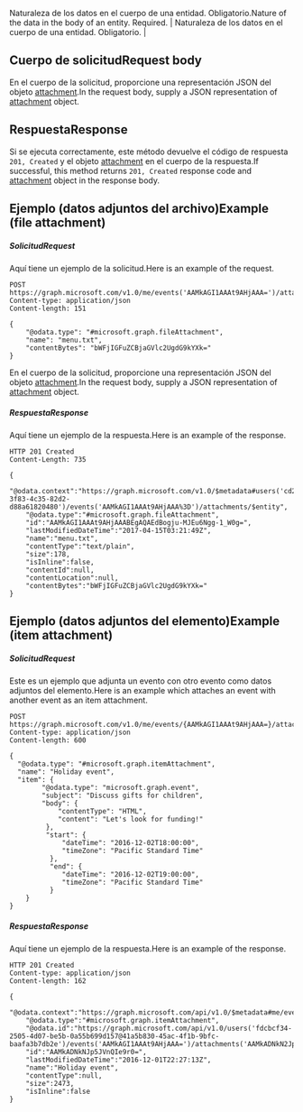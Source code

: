 <span data-ttu-id="48340-p103">Naturaleza de los datos en el cuerpo de una entidad. Obligatorio.</span><span class="sxs-lookup"><span data-stu-id="48340-p103">Nature of the data in the body of an entity. Required.</span></span>  | Naturaleza de los datos en el cuerpo de una entidad. Obligatorio. |

## <span data-ttu-id="48340-122">Cuerpo de solicitud</span><span class="sxs-lookup"><span data-stu-id="48340-122">Request body</span></span>
<a id="request-body" class="xliff"></a>
<span data-ttu-id="48340-123">En el cuerpo de la solicitud, proporcione una representación JSON del objeto [attachment](../resources/attachment.md).</span><span class="sxs-lookup"><span data-stu-id="48340-123">In the request body, supply a JSON representation of [attachment](../resources/attachment.md) object.</span></span>


## <span data-ttu-id="48340-124">Respuesta</span><span class="sxs-lookup"><span data-stu-id="48340-124">Response</span></span>
<a id="response" class="xliff"></a>
<span data-ttu-id="48340-125">Si se ejecuta correctamente, este método devuelve el código de respuesta `201, Created` y el objeto [attachment](../resources/attachment.md) en el cuerpo de la respuesta.</span><span class="sxs-lookup"><span data-stu-id="48340-125">If successful, this method returns `201, Created` response code and [attachment](../resources/attachment.md) object in the response body.</span></span>

## <span data-ttu-id="48340-126">Ejemplo (datos adjuntos del archivo)</span><span class="sxs-lookup"><span data-stu-id="48340-126">Example (file attachment)</span></span>
<a id="example-file-attachment" class="xliff"></a>

##### <span data-ttu-id="48340-127">Solicitud</span><span class="sxs-lookup"><span data-stu-id="48340-127">Request</span></span>
<a id="request" class="xliff"></a>
<span data-ttu-id="48340-128">Aquí tiene un ejemplo de la solicitud.</span><span class="sxs-lookup"><span data-stu-id="48340-128">Here is an example of the request.</span></span>
<!-- {
  "blockType": "request",
  "name": "create_file_attachment_from_event"
}-->
```http
POST https://graph.microsoft.com/v1.0/me/events('AAMkAGI1AAAt9AHjAAA=')/attachments 
Content-type: application/json
Content-length: 151

{
    "@odata.type": "#microsoft.graph.fileAttachment",
    "name": "menu.txt",
    "contentBytes": "bWFjIGFuZCBjaGVlc2UgdG9kYXk="   
}
```

<span data-ttu-id="48340-129">En el cuerpo de la solicitud, proporcione una representación JSON del objeto [attachment](../resources/attachment.md).</span><span class="sxs-lookup"><span data-stu-id="48340-129">In the request body, supply a JSON representation of [attachment](../resources/attachment.md) object.</span></span>

##### <span data-ttu-id="48340-130">Respuesta</span><span class="sxs-lookup"><span data-stu-id="48340-130">Response</span></span>
<a id="response" class="xliff"></a>
<span data-ttu-id="48340-131">Aquí tiene un ejemplo de la respuesta.</span><span class="sxs-lookup"><span data-stu-id="48340-131">Here is an example of the response.</span></span>
<!-- {
  "blockType": "response",
  "truncated": true,
  "@odata.type": "microsoft.graph.attachment"
} -->
```http
HTTP 201 Created
Content-Length: 735

{
    "@odata.context":"https://graph.microsoft.com/v1.0/$metadata#users('cd209b0b-3f83-4c35-82d2-d88a61820480')/events('AAMkAGI1AAAt9AHjAAA%3D')/attachments/$entity",
    "@odata.type":"#microsoft.graph.fileAttachment",
    "id":"AAMkAGI1AAAt9AHjAAABEgAQAEdBogju-MJEu6Ngg-1_W0g=",
    "lastModifiedDateTime":"2017-04-15T03:21:49Z",
    "name":"menu.txt",
    "contentType":"text/plain",
    "size":178,
    "isInline":false,
    "contentId":null,
    "contentLocation":null,
    "contentBytes":"bWFjIGFuZCBjaGVlc2UgdG9kYXk="
}
```

## <span data-ttu-id="48340-132">Ejemplo (datos adjuntos del elemento)</span><span class="sxs-lookup"><span data-stu-id="48340-132">Example (item attachment)</span></span>
<a id="example-item-attachment" class="xliff"></a>

##### <span data-ttu-id="48340-133">Solicitud</span><span class="sxs-lookup"><span data-stu-id="48340-133">Request</span></span>
<a id="request" class="xliff"></a>

<span data-ttu-id="48340-134">Este es un ejemplo que adjunta un evento con otro evento como datos adjuntos del elemento.</span><span class="sxs-lookup"><span data-stu-id="48340-134">Here is an example which attaches an event with another event as an item attachment.</span></span>

<!-- {
  "blockType": "request",
  "name": "create_item_attachment_from_event"
}-->
```http
POST https://graph.microsoft.com/v1.0/me/events/{AAMkAGI1AAAt9AHjAAA=}/attachments
Content-type: application/json
Content-length: 600

{
  "@odata.type": "#microsoft.graph.itemAttachment",
  "name": "Holiday event", 
  "item": {
        "@odata.type": "microsoft.graph.event",
        "subject": "Discuss gifts for children",
        "body": {
            "contentType": "HTML",
            "content": "Let's look for funding!"
         },
         "start": {
             "dateTime": "2016-12-02T18:00:00",
             "timeZone": "Pacific Standard Time"
          },
          "end": {
             "dateTime": "2016-12-02T19:00:00",
             "timeZone": "Pacific Standard Time"
          }
    }
}
```

##### <span data-ttu-id="48340-135">Respuesta</span><span class="sxs-lookup"><span data-stu-id="48340-135">Response</span></span>
<a id="response" class="xliff"></a>
<span data-ttu-id="48340-136">Aquí tiene un ejemplo de la respuesta.</span><span class="sxs-lookup"><span data-stu-id="48340-136">Here is an example of the response.</span></span>
<!-- {
  "blockType": "response",
  "truncated": true,
  "@odata.type": "microsoft.graph.attachment"
} -->
```http
HTTP 201 Created
Content-type: application/json
Content-length: 162

{
    "@odata.context":"https://graph.microsoft.com/api/v1.0/$metadata#me/events('AAMkAGI1AAAt9AHjAAA=')/attachments/$entity",
    "@odata.type":"#microsoft.graph.itemAttachment",
    "@odata.id":"https://graph.microsoft.com/api/v1.0/users('fdcbcf34-2505-4d07-be5b-0a55b699d157@41a5b830-45ac-4f1b-9bfc-baafa3b7db2e')/events('AAMkAGI1AAAt9AHjAAA=')/attachments('AAMkADNkN2Jp5JVnQIe9r0=')",
    "id":"AAMkADNkNJp5JVnQIe9r0=",
    "lastModifiedDateTime":"2016-12-01T22:27:13Z",
    "name":"Holiday event",
    "contentType":null,
    "size":2473,
    "isInline":false
}
```

<!-- uuid: 8fcb5dbc-d5aa-4681-8e31-b001d5168d79
2015-10-25 14:57:30 UTC -->
<!-- {
  "type": "#page.annotation",
  "description": "Create Attachment",
  "keywords": "",
  "section": "documentation",
  "tocPath": ""
}-->
